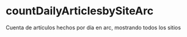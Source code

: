 # countDailyArticlesbySiteArc
Cuenta de artículos hechos por día en arc, mostrando todos los sitios
